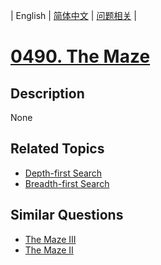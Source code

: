 
| English | [简体中文](README.md) | [问题相关](QUESTION.md) |
# [0490. The Maze](https://leetcode-cn.com/problems/the-maze/)
## Description
None
## Related Topics
- [Depth-first Search](https://leetcode-cn.com/tag/depth-first-search)
- [Breadth-first Search](https://leetcode-cn.com/tag/breadth-first-search)
## Similar Questions
- [The Maze III](../0499/README_EN.md)
- [The Maze II](../0505/README_EN.md)
